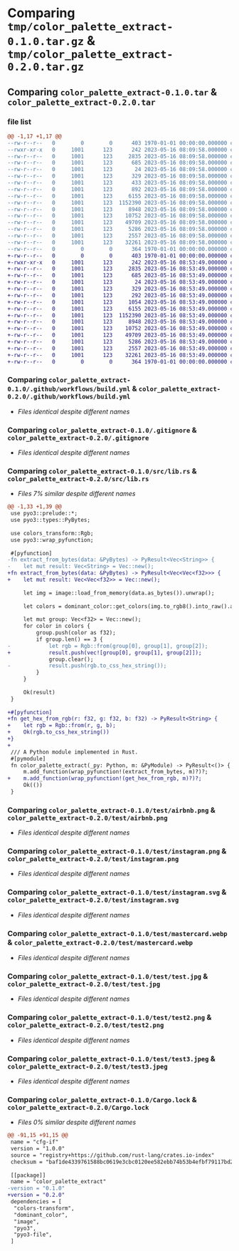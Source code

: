 # Comparing `tmp/color_palette_extract-0.1.0.tar.gz` & `tmp/color_palette_extract-0.2.0.tar.gz`

## Comparing `color_palette_extract-0.1.0.tar` & `color_palette_extract-0.2.0.tar`

### file list

```diff
@@ -1,17 +1,17 @@
--rw-r--r--   0        0        0      403 1970-01-01 00:00:00.000000 color_palette_extract-0.1.0/Cargo.toml
--rwxr-xr-x   0     1001      123      242 2023-05-16 08:09:58.000000 color_palette_extract-0.1.0/.github/workflows/build-wheels.sh
--rw-r--r--   0     1001      123     2835 2023-05-16 08:09:58.000000 color_palette_extract-0.1.0/.github/workflows/build.yml
--rw-r--r--   0     1001      123      685 2023-05-16 08:09:58.000000 color_palette_extract-0.1.0/.gitignore
--rw-r--r--   0     1001      123       24 2023-05-16 08:09:58.000000 color_palette_extract-0.1.0/README.md
--rw-r--r--   0     1001      123      329 2023-05-16 08:09:58.000000 color_palette_extract-0.1.0/pyproject.toml
--rw-r--r--   0     1001      123      433 2023-05-16 08:09:58.000000 color_palette_extract-0.1.0/run.py
--rw-r--r--   0     1001      123      892 2023-05-16 08:09:58.000000 color_palette_extract-0.1.0/src/lib.rs
--rw-r--r--   0     1001      123     6155 2023-05-16 08:09:58.000000 color_palette_extract-0.1.0/test/airbnb.png
--rw-r--r--   0     1001      123  1152390 2023-05-16 08:09:58.000000 color_palette_extract-0.1.0/test/instagram.png
--rw-r--r--   0     1001      123     8948 2023-05-16 08:09:58.000000 color_palette_extract-0.1.0/test/instagram.svg
--rw-r--r--   0     1001      123    10752 2023-05-16 08:09:58.000000 color_palette_extract-0.1.0/test/mastercard.webp
--rw-r--r--   0     1001      123    49709 2023-05-16 08:09:58.000000 color_palette_extract-0.1.0/test/test.jpg
--rw-r--r--   0     1001      123     5286 2023-05-16 08:09:58.000000 color_palette_extract-0.1.0/test/test2.png
--rw-r--r--   0     1001      123     2557 2023-05-16 08:09:58.000000 color_palette_extract-0.1.0/test/test3.jpeg
--rw-r--r--   0     1001      123    32261 2023-05-16 08:09:58.000000 color_palette_extract-0.1.0/Cargo.lock
--rw-r--r--   0        0        0      364 1970-01-01 00:00:00.000000 color_palette_extract-0.1.0/PKG-INFO
+-rw-r--r--   0        0        0      403 1970-01-01 00:00:00.000000 color_palette_extract-0.2.0/Cargo.toml
+-rwxr-xr-x   0     1001      123      242 2023-05-16 08:53:49.000000 color_palette_extract-0.2.0/.github/workflows/build-wheels.sh
+-rw-r--r--   0     1001      123     2835 2023-05-16 08:53:49.000000 color_palette_extract-0.2.0/.github/workflows/build.yml
+-rw-r--r--   0     1001      123      685 2023-05-16 08:53:49.000000 color_palette_extract-0.2.0/.gitignore
+-rw-r--r--   0     1001      123       24 2023-05-16 08:53:49.000000 color_palette_extract-0.2.0/README.md
+-rw-r--r--   0     1001      123      329 2023-05-16 08:53:49.000000 color_palette_extract-0.2.0/pyproject.toml
+-rw-r--r--   0     1001      123      292 2023-05-16 08:53:49.000000 color_palette_extract-0.2.0/run.py
+-rw-r--r--   0     1001      123     1054 2023-05-16 08:53:49.000000 color_palette_extract-0.2.0/src/lib.rs
+-rw-r--r--   0     1001      123     6155 2023-05-16 08:53:49.000000 color_palette_extract-0.2.0/test/airbnb.png
+-rw-r--r--   0     1001      123  1152390 2023-05-16 08:53:49.000000 color_palette_extract-0.2.0/test/instagram.png
+-rw-r--r--   0     1001      123     8948 2023-05-16 08:53:49.000000 color_palette_extract-0.2.0/test/instagram.svg
+-rw-r--r--   0     1001      123    10752 2023-05-16 08:53:49.000000 color_palette_extract-0.2.0/test/mastercard.webp
+-rw-r--r--   0     1001      123    49709 2023-05-16 08:53:49.000000 color_palette_extract-0.2.0/test/test.jpg
+-rw-r--r--   0     1001      123     5286 2023-05-16 08:53:49.000000 color_palette_extract-0.2.0/test/test2.png
+-rw-r--r--   0     1001      123     2557 2023-05-16 08:53:49.000000 color_palette_extract-0.2.0/test/test3.jpeg
+-rw-r--r--   0     1001      123    32261 2023-05-16 08:53:49.000000 color_palette_extract-0.2.0/Cargo.lock
+-rw-r--r--   0        0        0      364 1970-01-01 00:00:00.000000 color_palette_extract-0.2.0/PKG-INFO
```

### Comparing `color_palette_extract-0.1.0/.github/workflows/build.yml` & `color_palette_extract-0.2.0/.github/workflows/build.yml`

 * *Files identical despite different names*

### Comparing `color_palette_extract-0.1.0/.gitignore` & `color_palette_extract-0.2.0/.gitignore`

 * *Files identical despite different names*

### Comparing `color_palette_extract-0.1.0/src/lib.rs` & `color_palette_extract-0.2.0/src/lib.rs`

 * *Files 7% similar despite different names*

```diff
@@ -1,33 +1,39 @@
 use pyo3::prelude::*;
 use pyo3::types::PyBytes;
 
 use colors_transform::Rgb;
 use pyo3::wrap_pyfunction;
 
 #[pyfunction]
-fn extract_from_bytes(data: &PyBytes) -> PyResult<Vec<String>> {
-    let mut result: Vec<String> = Vec::new();
+fn extract_from_bytes(data: &PyBytes) -> PyResult<Vec<Vec<f32>>> {
+    let mut result: Vec<Vec<f32>> = Vec::new();
 
     let img = image::load_from_memory(data.as_bytes()).unwrap();
 
     let colors = dominant_color::get_colors(img.to_rgb8().into_raw().as_slice(), false);
 
     let mut group: Vec<f32> = Vec::new();
     for color in colors {
         group.push(color as f32);
         if group.len() == 3 {
-            let rgb = Rgb::from(group[0], group[1], group[2]);
+            result.push(vec![group[0], group[1], group[2]]);
             group.clear();
-            result.push(rgb.to_css_hex_string());
         }
     }
 
     Ok(result)
 }
 
+#[pyfunction]
+fn get_hex_from_rgb(r: f32, g: f32, b: f32) -> PyResult<String> {
+    let rgb = Rgb::from(r, g, b);
+    Ok(rgb.to_css_hex_string())
+}
+
 /// A Python module implemented in Rust.
 #[pymodule]
 fn color_palette_extract(_py: Python, m: &PyModule) -> PyResult<()> {
     m.add_function(wrap_pyfunction!(extract_from_bytes, m)?)?;
+    m.add_function(wrap_pyfunction!(get_hex_from_rgb, m)?)?;
     Ok(())
 }
```

### Comparing `color_palette_extract-0.1.0/test/airbnb.png` & `color_palette_extract-0.2.0/test/airbnb.png`

 * *Files identical despite different names*

### Comparing `color_palette_extract-0.1.0/test/instagram.png` & `color_palette_extract-0.2.0/test/instagram.png`

 * *Files identical despite different names*

### Comparing `color_palette_extract-0.1.0/test/instagram.svg` & `color_palette_extract-0.2.0/test/instagram.svg`

 * *Files identical despite different names*

### Comparing `color_palette_extract-0.1.0/test/mastercard.webp` & `color_palette_extract-0.2.0/test/mastercard.webp`

 * *Files identical despite different names*

### Comparing `color_palette_extract-0.1.0/test/test.jpg` & `color_palette_extract-0.2.0/test/test.jpg`

 * *Files identical despite different names*

### Comparing `color_palette_extract-0.1.0/test/test2.png` & `color_palette_extract-0.2.0/test/test2.png`

 * *Files identical despite different names*

### Comparing `color_palette_extract-0.1.0/test/test3.jpeg` & `color_palette_extract-0.2.0/test/test3.jpeg`

 * *Files identical despite different names*

### Comparing `color_palette_extract-0.1.0/Cargo.lock` & `color_palette_extract-0.2.0/Cargo.lock`

 * *Files 0% similar despite different names*

```diff
@@ -91,15 +91,15 @@
 name = "cfg-if"
 version = "1.0.0"
 source = "registry+https://github.com/rust-lang/crates.io-index"
 checksum = "baf1de4339761588bc0619e3cbc0120ee582ebb74b53b4efbf79117bd2da40fd"
 
 [[package]]
 name = "color_palette_extract"
-version = "0.1.0"
+version = "0.2.0"
 dependencies = [
  "colors-transform",
  "dominant_color",
  "image",
  "pyo3",
  "pyo3-file",
 ]
```

